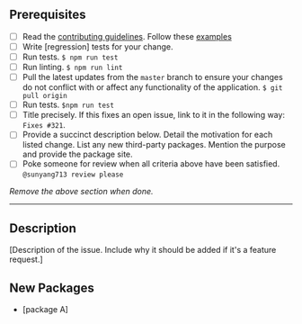 ## Prerequisites

- [ ] Read the [contributing guidelines](CONTRIBUTING.md). Follow these [examples]()
- [ ] Write [regression] tests for your change.
- [ ] Run tests. `$ npm run test`
- [ ] Run linting. `$ npm run lint`
- [ ] Pull the latest updates from the `master` branch to ensure your changes do not conflict with or affect any functionality of the application. `$ git pull origin`
- [ ] Run tests. `$npm run test`
- [ ] Title precisely. If this fixes an open issue, link to it in the following way: `Fixes #321`.
- [ ] Provide a succinct description below. Detail the motivation for each listed change. List any new third-party packages. Mention the purpose and provide the package site.
- [ ] Poke someone for review when all criteria above have been satisfied. `@sunyang713 review please`

*Remove the above section when done.*

---

## Description

[Description of the issue. Include why it should be added if it's a feature request.]

## New Packages
- [package A]
